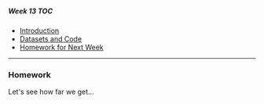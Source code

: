 ##### Week 13 TOC
- [Introduction](readme.md)
- [Datasets and Code](datasets.md)
- [Homework for Next Week](homework.md)

-----

### Homework

Let's see how far we get...